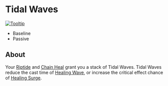 # Tidal Waves

[![Tooltip](https://user-images.githubusercontent.com/2842471/40581959-ed7d7338-6166-11e8-8274-be5ec4530f8a.png)](https://beta.wowdb.com/spells/51564-tidal-waves)

- Baseline
- Passive

## About

Your [Riptide](./Riptide.md) and [Chain Heal](./ChainHeal.md) grant you a stack of Tidal Waves. Tidal Waves reduce the cast time of [Healing Wave](./HealingWave.md), or increase the critical effect chance of [Healing Surge](./HealingSurge.md).